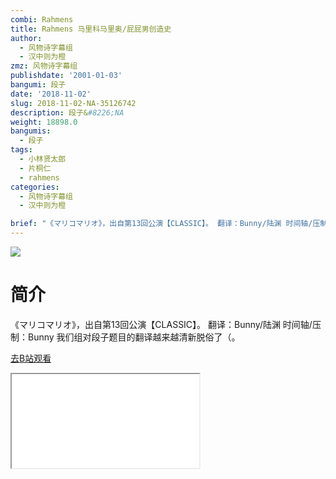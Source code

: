 ```yaml
---
combi: Rahmens
title: Rahmens 马里科马里奥/屁屁男创造史
author:
  - 风物诗字幕组
  - 汉中则为橙
zmz: 风物诗字幕组
publishdate: '2001-01-03'
bangumi: 段子
date: '2018-11-02'
slug: 2018-11-02-NA-35126742
description: 段子&#8226;NA
weight: 18898.0
bangumis:
  - 段子
tags:
  - 小林贤太郎
  - 片桐仁
  - rahmens
categories:
  - 风物诗字幕组
  - 汉中则为橙

brief: "《マリコマリオ》，出自第13回公演【CLASSIC】。 翻译：Bunny/陆渊 时间轴/压制：Bunny 我们组对段子题目的翻译越来越清新脱俗了（。"
---
```

![](https://i.imgur.com/boYGfHo.jpg)
# 简介  
《マリコマリオ》，出自第13回公演【CLASSIC】。
翻译：Bunny/陆渊 时间轴/压制：Bunny
我们组对段子题目的翻译越来越清新脱俗了（。  

[去B站观看](https://www.bilibili.com/video/av35126742/)
<div class ="resp-container"><iframe class="testiframe" src="//player.bilibili.com/player.html?aid=35126742"", scrolling="no", allowfullscreen="true" > </iframe></div> 
